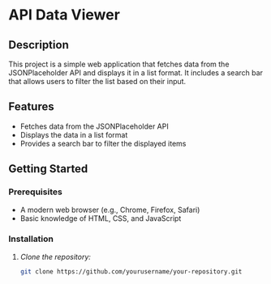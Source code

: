 # API Data Viewer

## Description

This project is a simple web application that fetches data from the JSONPlaceholder API and displays it in a list format. It includes a search bar that allows users to filter the list based on their input.

## Features

- Fetches data from the JSONPlaceholder API
- Displays the data in a list format
- Provides a search bar to filter the displayed items

## Getting Started

### Prerequisites

- A modern web browser (e.g., Chrome, Firefox, Safari)
- Basic knowledge of HTML, CSS, and JavaScript

### Installation

1. *Clone the repository:*

   ```bash
   git clone https://github.com/yourusername/your-repository.git
